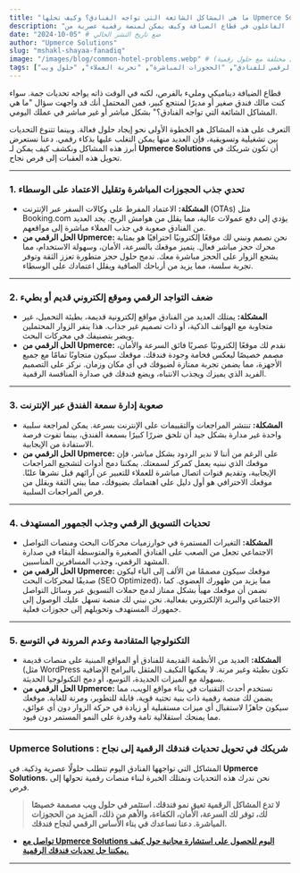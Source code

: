 ```yaml
---
title: "ما هي المشاكل الشائعة التي تواجه الفنادق؟ وكيف تحلها Upmerce Solutions رقميًا"
description: "من تحديات الحجوزات إلى مشاكل التواجد على الإنترنت، تواجه الفنادق العديد من العقبات. اكتشف أبرز المشاكل التي يواجهها الفاعلون في قطاع الضيافة وكيف يمكن لمنصة رقمية عصرية من Upmerce Solutions أن تكون مفتاحك للتغلب عليها وتحقيق النجاح."
date: "2024-10-05" # ضع تاريخ النشر الحالي
author: "Upmerce Solutions"
slug: "mshakl-shayaa-fanadiq"
image: "/images/blog/common-hotel-problems.webp" # أنشئ صورة ذات صلة (مثل أيقونات مشاكل مختلفة مع حلول رقمية)
tags: ["تحديات الفنادق", "إدارة الفنادق", "التسويق الرقمي للفنادق", "الحجوزات المباشرة", "تجربة العملاء", "حلول ويب"]
---
```


قطاع الضيافة ديناميكي ومليء بالفرص، لكنه في الوقت ذاته يواجه تحديات جمة. سواء كنت مالك فندق صغير أو مديرًا لمنتجع كبير، فمن المحتمل أنك قد واجهت سؤال "ما هي المشاكل الشائعة التي تواجه الفنادق؟" بشكل مباشر أو غير مباشر في عملك اليومي.

التعرف على هذه المشاكل هو الخطوة الأولى نحو إيجاد حلول فعالة. وبينما تتنوع التحديات بين تشغيلية وتسويقية، فإن العديد منها يمكن التغلب عليها بذكاء رقمي. دعنا نستعرض أبرز هذه المشاكل ونكشف كيف يمكن لـ **Upmerce Solutions** أن تكون شريكك في تحويل هذه العقبات إلى فرص نجاح.

---

### **1. تحدي جذب الحجوزات المباشرة وتقليل الاعتماد على الوسطاء**

* **المشكلة:** الاعتماد المفرط على وكالات السفر عبر الإنترنت (OTAs) مثل Booking.com يؤدي إلى دفع عمولات عالية، مما يقلل من هوامش الربح. يجد العديد من الفنادق صعوبة في جذب العملاء مباشرة إلى مواقعهم.
* **الحل الرقمي من Upmerce:** نحن نصمم ونبني لك موقعًا إلكترونيًا احترافيًا هو بمثابة محرك حجز مباشر فعال. يتميز موقعك بالسرعة، الأمان، وسهولة الاستخدام، مما يشجع الزوار على الحجز مباشرة معك. ندمج حلول حجز متطورة تعزز الثقة وتوفر تجربة سلسة، مما يزيد من أرباحك الصافية ويقلل اعتمادك على الوسطاء.

---

### **2. ضعف التواجد الرقمي وموقع إلكتروني قديم أو بطيء**

* **المشكلة:** يمتلك العديد من الفنادق مواقع إلكترونية قديمة، بطيئة التحميل، غير متجاوبة مع الهواتف الذكية، أو ذات تصميم غير جذاب. هذا ينفر الزوار المحتملين ويضر بتصنيفك في محركات البحث.
* **الحل الرقمي من Upmerce:** نقدم لك موقعًا إلكترونيًا عصريًا فائق السرعة والأمان، مصمم خصيصًا ليعكس فخامة وجودة فندقك. موقعك سيكون متجاوبًا تمامًا مع جميع الأجهزة، مما يضمن تجربة ممتازة لضيوفك في أي مكان وزمان. نركز على التصميم الفريد الذي يميزك ويجذب الانتباه، ويضع فندقك في صدارة المنافسة الرقمية.

---

### **3. صعوبة إدارة سمعة الفندق عبر الإنترنت**

* **المشكلة:** تنتشر المراجعات والتقييمات على الإنترنت بسرعة. يمكن لمراجعة سلبية واحدة غير مدارة بشكل جيد أن تلحق ضررًا كبيرًا بسمعة الفندق، بينما تفوت فرصة الاستفادة من الإيجابية.
* **الحل الرقمي من Upmerce:** على الرغم من أننا لا ندير الردود بشكل مباشر، فإن موقعك الذي نبنيه يعمل كمركز لسمعتك. يمكننا دمج أدوات لتشجيع المراجعات الإيجابية، وتقديم قنوات اتصال مباشرة للعملاء للتعبير عن آرائهم قبل نشرها علنًا. موقعك الاحترافي هو أول دليل على اهتمامك بضيوفك، مما يبني الثقة ويقلل من فرص المراجعات السلبية.

---

### **4. تحديات التسويق الرقمي وجذب الجمهور المستهدف**

* **المشكلة:** التغيرات المستمرة في خوارزميات محركات البحث ومنصات التواصل الاجتماعي تجعل من الصعب على الفنادق الصغيرة والمتوسطة البقاء في صدارة المشهد الرقمي، وجذب المسافرين المناسبين.
* **الحل الرقمي من Upmerce:** موقعك سيكون مصممًا من الألف إلى الياء ليكون صديقًا لمحركات البحث (SEO Optimized)، مما يزيد من ظهورك العضوي. كما نضمن أن موقعك مهيأ بشكل ممتاز لدمج حملات التسويق عبر وسائل التواصل الاجتماعي والبريد الإلكتروني بفعالية. نحن نبني لك منصة تسهل عليك الوصول إلى جمهورك المستهدف وتحويلهم إلى حجوزات فعلية.

---

### **5. التكنولوجيا المتقادمة وعدم المرونة في التوسع**

* **المشكلة:** العديد من الأنظمة القديمة للفنادق أو المواقع المبنية على منصات قديمة (مثل WordPress المثقل بالبرامج الإضافية) تكون بطيئة وغير مرنة. لا يمكنها التكيف بسهولة مع الميزات الجديدة، التوسع، أو دمج التكنولوجيا الحديثة.
* **الحل الرقمي من Upmerce:** نستخدم أحدث التقنيات في بناء مواقع الويب، مما يضمن لك منصة رقمية ذات بنية تحتية قوية، قابلة للتطوير، ومرنة للغاية. موقعك سيكون جاهزًا لاستقبال أي ميزات مستقبلية أو زيادة في حركة الزوار دون أي عوائق، مما يمنحك استقلالية تامة وقدرة على النمو المستمر دون قيود.

---

### **Upmerce Solutions : شريكك في تحويل تحديات فندقك الرقمية إلى نجاح**

المشاكل التي تواجهها الفنادق اليوم تتطلب حلولًا عصرية وذكية. في **Upmerce Solutions**، نحن ندرك هذه التحديات ونمتلك الخبرة لبناء منصات رقمية تحولها إلى فرص.

> **لا تدع المشاكل الرقمية تعيق نمو فندقك. استثمر في حلول ويب مصممة خصيصًا لك، توفر لك السرعة، الأمان، الكفاءة، والأهم من ذلك، المزيد من الحجوزات المباشرة. دعنا نساعدك في بناء الأساس الرقمي لنجاح فندقك.**

* [**تواصل مع Upmerce Solutions اليوم للحصول على استشارة مجانية حول كيف يمكننا حل تحديات فندقك الرقمية.**](https://www.upmerce.com/ar#contact)

---